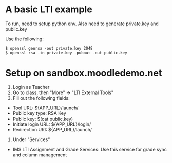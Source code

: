 # A basic LTI example

To run, need to setup python env.
Also need to generate private.key and public.key

Use the following:

```
$ openssl genrsa -out private.key 2048
$ openssl rsa -in private.key -pubout -out public.key

```

# Setup on sandbox.moodledemo.net

1. Login as Teacher
1. Go to class, then "More" -> "LTI External Tools"
1. Fill out the following fields:
 - Tool URL: ${APP_URL}/launch/
 - Public key type: RSA Key
 - Public key: $(cat public.key)
 - Initiate login URL: ${APP_URL}/login/
 - Redirection URI: ${APP_URL}/launch/
1. Under "Services"
 - IMS LTI Assignment and Grade Services: Use this service for grade sync and column management

